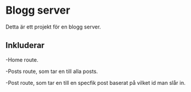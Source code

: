 <h1>Blogg server</h1>
Detta är ett projekt för en blogg server.

<h2>Inkluderar</h2>
<p>-Home route.</p>
<p>-Posts route, som tar en till alla posts.</p>
<p>-Post route, som tar en till en specfik post baserat på vilket id man slår in.</p>